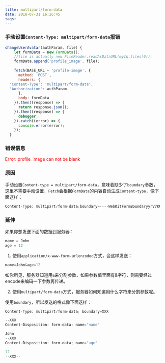 ```yaml
---
title: multipart/form-data
date: 2018-07-31 16:26:45
tags:
---
```

### 手动设置`Content-Type: multipart/form-data`报错

```js
changeUserAvatar(authParam, file) {
    let formData = new FormData();
    //file is actually new FileReader.readAsDataURL(myId.files[0]);
    formData.append('profile_image', file);
    
    fetch(BASE_URL + 'profile-image', {
      method: 'POST',
      headers: {
  'Content-Type': 'multipart/form-data',
  'Authorization': authParam
      },
      body: formData
    }).then((response) => {
      return response.json();
    }).then((response) => {
      debugger;
    }).catch((error) => {
      console.error(error);
    });
  }
```

### 错误信息
<font color='red'>Error: profile_image can not be blank</font>

<!-- more -->

### 原因
手动设置`Content-type = multipart/form-data`，意味着缺少了`boundary`参数，这里不需要手动设置，`Fetch`会根据`FormData`的内容自动生成`Content-type`，像下面这样：

```js
Content-Type: multipart/form-data;boundary=----WebKitFormBoundaryyrV7KO0BoCBuDbTL
```

### 延伸
如果你想发送下面的数据到服务器：

```js
name = John
age = 12
```
1. 使用`application/x-www-form-urlencoded`方式，会这样发送：

```js
name=John&age=12

```
如你所见，服务器知道用`&`来分割参数，如果参数值里面有&字符，则需要经过encode来编码一下参数再传递。

2. 使用`multipart/form-data`方式，服务器如何知道用什么字符来分割参数呢。

使用`boundary`，所以发送的格式像下面这样：

```js
Content-Type: multipart/form-data; boundary=XXX

--XXX
Content-Disposition: form-data; name="name"

John
--XXX
Content-Disposition: form-data; name="age"

12
--XXX--
```

